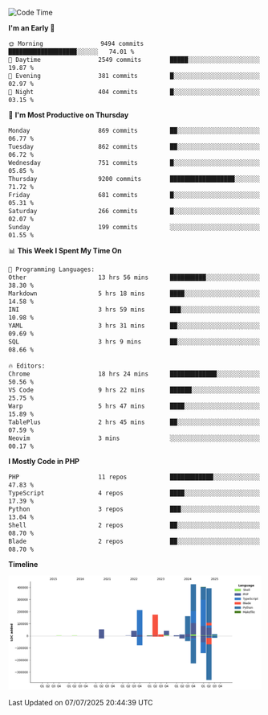 <!--START_SECTION:waka-->
![Code Time](http://img.shields.io/badge/Code%20Time-3%2C778%20hrs%2049%20mins-blue)

**I'm an Early 🐤** 

```text
🌞 Morning                9494 commits        ███████████████████░░░░░░   74.01 % 
🌆 Daytime                2549 commits        █████░░░░░░░░░░░░░░░░░░░░   19.87 % 
🌃 Evening                381 commits         █░░░░░░░░░░░░░░░░░░░░░░░░   02.97 % 
🌙 Night                  404 commits         █░░░░░░░░░░░░░░░░░░░░░░░░   03.15 % 
```
📅 **I'm Most Productive on Thursday** 

```text
Monday                   869 commits         ██░░░░░░░░░░░░░░░░░░░░░░░   06.77 % 
Tuesday                  862 commits         ██░░░░░░░░░░░░░░░░░░░░░░░   06.72 % 
Wednesday                751 commits         █░░░░░░░░░░░░░░░░░░░░░░░░   05.85 % 
Thursday                 9200 commits        ██████████████████░░░░░░░   71.72 % 
Friday                   681 commits         █░░░░░░░░░░░░░░░░░░░░░░░░   05.31 % 
Saturday                 266 commits         █░░░░░░░░░░░░░░░░░░░░░░░░   02.07 % 
Sunday                   199 commits         ░░░░░░░░░░░░░░░░░░░░░░░░░   01.55 % 
```


📊 **This Week I Spent My Time On** 

```text
💬 Programming Languages: 
Other                    13 hrs 56 mins      ██████████░░░░░░░░░░░░░░░   38.30 % 
Markdown                 5 hrs 18 mins       ████░░░░░░░░░░░░░░░░░░░░░   14.58 % 
INI                      3 hrs 59 mins       ███░░░░░░░░░░░░░░░░░░░░░░   10.98 % 
YAML                     3 hrs 31 mins       ██░░░░░░░░░░░░░░░░░░░░░░░   09.69 % 
SQL                      3 hrs 9 mins        ██░░░░░░░░░░░░░░░░░░░░░░░   08.66 % 

🔥 Editors: 
Chrome                   18 hrs 24 mins      █████████████░░░░░░░░░░░░   50.56 % 
VS Code                  9 hrs 22 mins       ██████░░░░░░░░░░░░░░░░░░░   25.75 % 
Warp                     5 hrs 47 mins       ████░░░░░░░░░░░░░░░░░░░░░   15.89 % 
TablePlus                2 hrs 45 mins       ██░░░░░░░░░░░░░░░░░░░░░░░   07.59 % 
Neovim                   3 mins              ░░░░░░░░░░░░░░░░░░░░░░░░░   00.17 % 
```

**I Mostly Code in PHP** 

```text
PHP                      11 repos            ████████████░░░░░░░░░░░░░   47.83 % 
TypeScript               4 repos             ████░░░░░░░░░░░░░░░░░░░░░   17.39 % 
Python                   3 repos             ███░░░░░░░░░░░░░░░░░░░░░░   13.04 % 
Shell                    2 repos             ██░░░░░░░░░░░░░░░░░░░░░░░   08.70 % 
Blade                    2 repos             ██░░░░░░░░░░░░░░░░░░░░░░░   08.70 % 
```



**Timeline**

![Lines of Code chart](https://raw.githubusercontent.com/abrahamgreyson/abrahamgreyson/main/assets/bar_graph.png)


 Last Updated on 07/07/2025 20:44:39 UTC
<!--END_SECTION:waka-->
